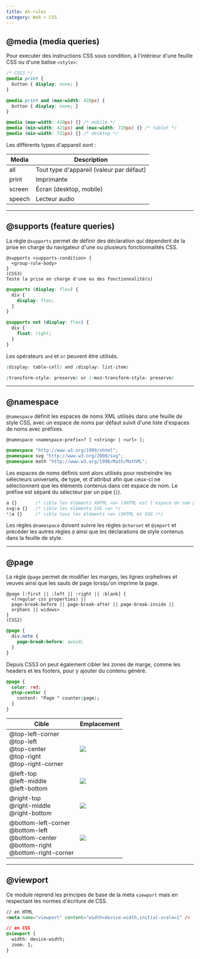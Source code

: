 ```yaml
---
title: At-rules
category: Web > CSS
---
```


## @media (media queries)

Pour executer des instructions CSS sous condition, à l'intérieur d'une feuille CSS ou d'une balise `<style>`:

``` css
/* CSS3 */
@media print {
  button { display: none; }
}
```

``` css
@media print and (max-width: 420px) {
  button { display: none; }
}
```

``` css
@media (max-width: 420px) {} /* mobile */
@media (min-width: 421px) and (max-width: 720px) {} /* tablet */
@media (min-width: 721px) {} /* desktop */
```

Les différents types d'appareil sont :

| Media  | Description                              |
|---     |---                                       |
| all    | Tout type d'appareil (valeur par défaut) |
| print  | Imprimante                               |
| screen | Écran (desktop, mobile)                  |
| speech | Lecteur audio                            |

---

## @supports (feature queries)

La règle `@supports` permet de définir des déclaration qui dépendent de la prise en charge du navigateur d'une ou plusieurs fonctionnalités CSS.

``` plain
@supports <supports-condition> {
  <group-rule-body>
}
(CSS3)
Teste la prise en charge d'une ou des fonctionnalité(s)
```

``` css
@supports (display: flex) {
  div {
    display: flex;
  }
}
```

``` css
@supports not (display: flex) {
  div {
    float: right;
  }
}
```

Les opérateurs `and` et `or` peuvent être utilisés.

``` css
(display: table-cell) and (display: list-item)
```

``` css
(transform-style: preserve) or (-moz-transform-style: preserve)
```

---

## @namespace

`@namespace` définit les espaces de noms XML utilisés dans une feuille de style CSS, avec un espace de noms par défaut suivit d'une liste d'espaces de noms avec préfixes.

``` plain
@namespace <namespace-prefix>? [ <string> | <url> ];
```

``` css
@namespace "http://www.w3.org/1999/xhtml";
@namespace svg "http://www.w3.org/2000/svg";
@namespace math "http://www.w3.org/1998/Math/MathML";
```

Les espaces de noms définis sont alors utilisés pour restreindre les sélecteurs universels, de type, et d'attribut afin que ceux-ci ne sélectionnent que les éléments contenus dans cet espace de nom.
Le préfixe est séparé du sélecteur par un pipe (`|`).

``` css
a {}       /* cible les éléments XHTML <a> (XHTML est l'espace de nom par défaut) */
svg|a {}   /* cible les éléments SVG <a> */
*|a {}     /* cible tous les éléments <a> (XHTML et SVG )*/
```

Les règles `@namespace` doivent suivre les règles `@charset` et `@import` et précéder les autres règles `@` ainsi que les déclarations de style contenus dans la feuille de style.

---

## @page

La règle `@page` permet de modifier les marges, les lignes orphelines et veuves ainsi que les sauts de page lorsqu'on imprime la page.

``` plain
@page [:first || :left || :right || :blank] {
  <(regular css properties) ||
  page-break-before || page-break-after || page-break-inside ||
  orphans || widows>
}
(CSS2)
```

``` css
@page {
  div.note { 
    page-break-before: avoid;
  }
}
```

Depuis CSS3 on peut également cibler les zones de marge, comme les headers et les footers, pour y ajouter du contenu généré.

``` css
@page {
  color: red;
  @top-center {
    content: "Page " counter(page);
  }
}
```

| Cible                                            | Emplacement
|---                                               |---
| @top-left-corner <br> @top-left <br> @top-center <br> @top-right <br> @top-right-corner | ![](https://i.imgur.com/lpIfPOf.png)
| @left-top <br> @left-middle <br> @left-bottom    | ![](https://i.imgur.com/ccfoF9u.png)
| @right-top <br> @right-middle <br> @right-bottom | ![](https://i.imgur.com/3SdTCM9.png)
| @bottom-left-corner <br> @bottom-left <br> @bottom-center <br> @bottom-right <br> @bottom-right-corner | ![](https://i.imgur.com/1hA6zpK.png)

---

## @viewport

Ce module reprend les principes de base de la meta `viewport` mais en respectant les normes d'écriture de CSS.

``` html
// en HTML 
<meta name="viewport" content="width=device-width,initial-scale=1" /> 
```

``` css
// en CSS 
@viewport { 
  width: device-width; 
  zoom: 1; 
}
```
